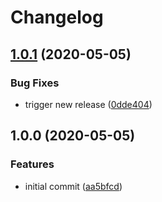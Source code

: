 # Changelog

## [1.0.1](https://github.com/SimonGolms/device-bars/compare/v1.0.0...v1.0.1) (2020-05-05)

### Bug Fixes

* trigger new release ([0dde404](https://github.com/SimonGolms/device-bars/commit/0dde4041635465a675be4959739315428716aac4))

## 1.0.0 (2020-05-05)

### Features

* initial commit ([aa5bfcd](https://github.com/SimonGolms/device-bars/commit/aa5bfcdb117941d3edfb9dc144e4de7e03d101b0))
